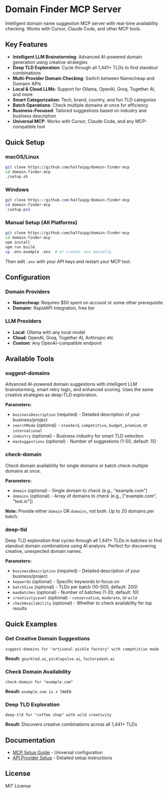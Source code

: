 # Domain Finder MCP Server

Intelligent domain name suggestion MCP server with real-time availability checking. Works with Cursor, Claude Code, and other MCP tools.

## Key Features

- **Intelligent LLM Brainstorming**: Advanced AI-powered domain generation using creative strategies
- **Deep TLD Exploration**: Cycle through all 1,441+ TLDs to find standout combinations
- **Multi-Provider Domain Checking**: Switch between Namecheap and Domainr APIs
- **Local & Cloud LLMs**: Support for Ollama, OpenAI, Groq, Together AI, and more
- **Smart Categorization**: Tech, brand, country, and fun TLD categories
- **Batch Operations**: Check multiple domains at once for efficiency
- **Business-Focused**: Tailored suggestions based on industry and business description
- **Universal MCP**: Works with Cursor, Claude Code, and any MCP-compatible tool

## Quick Setup

### macOS/Linux
```bash
git clone https://github.com/halfaipg/domain-finder-mcp
cd domain-finder-mcp
./setup.sh
```

### Windows
```powershell
git clone https://github.com/halfaipg/domain-finder-mcp
cd domain-finder-mcp
.\setup.ps1
```

### Manual Setup (All Platforms)
```bash
git clone https://github.com/halfaipg/domain-finder-mcp
cd domain-finder-mcp
npm install
npm run build
cp .env.example .env  # or create .env manually
```

Then edit `.env` with your API keys and restart your MCP tool.

## Configuration

### Domain Providers
- **Namecheap**: Requires $50 spent on account or some other prerequisite
- **Domainr**: RapidAPI integration, free tier

### LLM Providers
- **Local**: Ollama with any local model
- **Cloud**: OpenAI, Groq, Together AI, Anthropic etc
- **Custom**: Any OpenAI-compatible endpoint

## Available Tools

### **suggest-domains**
Advanced AI-powered domain suggestions with intelligent LLM brainstorming, smart retry logic, and enhanced scoring. Uses the same creative strategies as deep-TLD exploration.

**Parameters:**
- `businessDescription` (required) - Detailed description of your business/project
- `searchMode` (optional) - `standard`, `competitive`, `budget`, `premium`, or `international`
- `industry` (optional) - Business industry for smart TLD selection
- `maxSuggestions` (optional) - Number of suggestions (1-50, default: 15)

### **check-domain**
Check domain availability for single domains or batch check multiple domains at once.

**Parameters:**
- `domain` (optional) - Single domain to check (e.g., "example.com")
- `domains` (optional) - Array of domains to check (e.g., ["example.com", "test.io"])

**Note:** Provide either `domain` OR `domains`, not both. Up to 20 domains per batch.

### **deep-tld**
Deep TLD exploration that cycles through all 1,441+ TLDs in batches to find standout domain combinations using AI analysis. Perfect for discovering creative, unexpected domain names.

**Parameters:**
- `businessDescription` (required) - Detailed description of your business/project
- `keywords` (optional) - Specific keywords to focus on
- `batchSize` (optional) - TLDs per batch (10-500, default: 200)
- `maxBatches` (optional) - Number of batches (1-20, default: 10)
- `creativityLevel` (optional) - `conservative`, `moderate`, or `wild`
- `checkAvailability` (optional) - Whether to check availability for top results

## Quick Examples

### Get Creative Domain Suggestions
```
suggest-domains for "artisanal pickle factory" with competitive mode
```
**Result:** `gourkled.ai`, `picklepulse.ai`, `factorydash.ai`

### Check Domain Availability
```
check-domain for "example.com"
```
**Result:** `example.com is ✗ TAKEN`

### Deep TLD Exploration
```
deep-tld for "coffee shop" with wild creativity
```
**Result:** Discovers creative combinations across all 1,441+ TLDs

## Documentation

- [MCP Setup Guide](MCP_SETUP.md) - Universal configuration
- [API Provider Setup](README.md#api-provider-setup) - Detailed setup instructions

## License

MIT License
